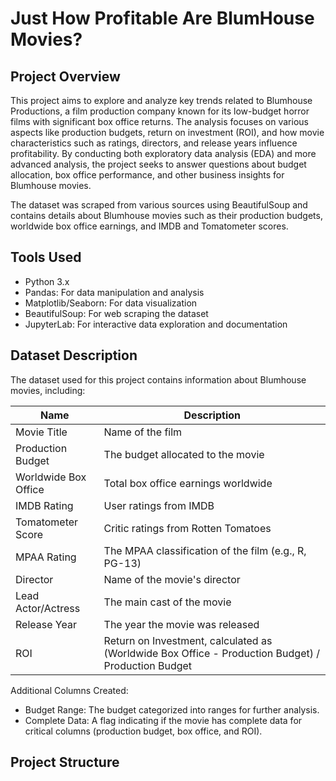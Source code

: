 # Just How Profitable Are BlumHouse Movies?

## Project Overview

This project aims to explore and analyze key trends related to Blumhouse Productions, a film production company known for its low-budget horror films with significant box office returns. The analysis focuses on various aspects like production budgets, return on investment (ROI), and how movie characteristics such as ratings, directors, and release years influence profitability. By conducting both exploratory data analysis (EDA) and more advanced analysis, the project seeks to answer questions about budget allocation, box office performance, and other business insights for Blumhouse movies.

The dataset was scraped from various sources using BeautifulSoup and contains details about Blumhouse movies such as their production budgets, worldwide box office earnings, and IMDB and Tomatometer scores.

## Tools Used
- Python 3.x
- Pandas: For data manipulation and analysis
- Matplotlib/Seaborn: For data visualization
- BeautifulSoup: For web scraping the dataset
- JupyterLab: For interactive data exploration and documentation

## Dataset Description
The dataset used for this project contains information about Blumhouse movies, including:

| Name                | Description                                                                                 |
|---------------------|---------------------------------------------------------------------------------------------|
| Movie Title         | Name of the film                                                                             |
| Production Budget   | The budget allocated to the movie                                                            |
| Worldwide Box Office| Total box office earnings worldwide                                                          |
| IMDB Rating         | User ratings from IMDB                                                                       |
| Tomatometer Score   | Critic ratings from Rotten Tomatoes                                                          |
| MPAA Rating         | The MPAA classification of the film (e.g., R, PG-13)                                         |
| Director            | Name of the movie's director                                                                 |
| Lead Actor/Actress  | The main cast of the movie                                                                   |
| Release Year        | The year the movie was released                                                              |
| ROI                 | Return on Investment, calculated as (Worldwide Box Office - Production Budget) / Production Budget |

Additional Columns Created:

- Budget Range: The budget categorized into ranges for further analysis.
- Complete Data: A flag indicating if the movie has complete data for critical columns (production budget, box office, and ROI).

## Project Structure
